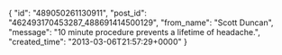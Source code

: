  {
   "id": "489050261130911",
   "post_id": "462493170453287_488691414500129",
   "from_name": "Scott Duncan",
   "message": "10 minute procedure prevents a lifetime of headache.",
   "created_time": "2013-03-06T21:57:29+0000"
 }
